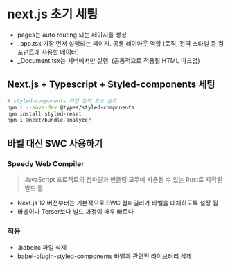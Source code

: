 # next.js 초기 세팅

- pages는 auto routing 되는 페이지들 생성
- \_app.tsx 가장 먼저 실행되는 페이지. 공통 레이아웃 역할 (로직, 전역 스타일 등 컴포넌트에 사용할 데이터)
- \_Document.tsx는 서버에서만 실행. (공통적으로 적용될 HTML 마크업)

## Next.js + Typescript + Styled-components 세팅

```bash
# styled-components 타입 정의 요소 설치
npm i --save-dev @types/styled-components
npm install styled-reset
npm i @next/bundle-analyzer
```

## 바벨 대신 SWC 사용하기

### Speedy Web Compiler

> JavaScript 프로젝트의 컴파일과 번들링 모두에 사용될 수 있는 Rust로 제작된 빌드 툴.

- Next.js 12 버전부터는 기본적으로 SWC 컴파일러가 바벨을 대체하도록 설정 됨
- 바벨이나 Terser보다 빌드 과정이 매우 빠르다

### 적용

- .babelrc 파일 삭제
- babel-plugin-styled-components 바벨과 관련된 라이브러리 삭제

